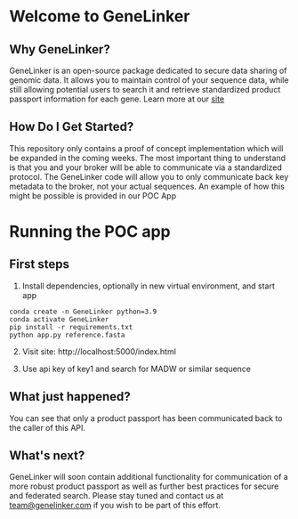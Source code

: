 # Welcome to GeneLinker

## Why GeneLinker?

GeneLinker is an open-source package dedicated to secure data sharing of genomic data. It allows you to maintain control of your sequence data, while still allowing potential users to search it and retrieve standardized product passport information for each gene. Learn more at our [site](genelinker.com)

## How Do I Get Started?

This repository only contains a proof of concept implementation which will be expanded in the coming weeks. The most important thing to understand is that you and your broker will be able to communicate via a standardized protocol. The GeneLinker code will allow you to only communicate back key metadata to the broker, not your actual sequences. An example of how this might be possible is provided in our POC App

# Running the POC app

## First steps

1. Install dependencies, optionally in new virtual environment, and start app

```
conda create -n GeneLinker python=3.9
conda activate GeneLinker
pip install -r requirements.txt
python app.py reference.fasta
```

2. Visit site: http://localhost:5000/index.html

3. Use api key of key1 and search for MADW or similar sequence

## What just happened?

You can see that only a product passport has been communicated back to the caller of this API.

## What's next?

GeneLinker will soon contain additional functionality for communication of a more robust product passport as well as further best practices for secure and federated search. Please stay tuned and contact us at team@genelinker.com if you wish to be part of this effort.
